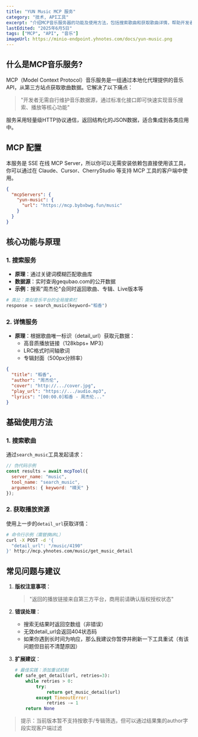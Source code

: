 ```yaml
---
title: "YUN Music MCP 服务"
category: "技术, API工具"
excerpt: "介绍MCP音乐服务器的功能及使用方法，包括搜索歌曲和获取歌曲详情，帮助开发者快速集成音乐服务。"
lastEdited: "2025年6月5日"
tags: ["MCP", "API", "音乐"]
imageUrl: https://minio-endpoint.yhnotes.com/docs/yun-music.png
---
```


## 什么是MCP音乐服务?

MCP（Model Context Protocol）音乐服务是一组通过本地化代理提供的音乐API，从第三方站点获取歌曲数据。它解决了以下痛点：

> "开发者无需自行维护音乐数据源，通过标准化接口即可快速实现音乐搜索、播放等核心功能"

服务采用轻量级HTTP协议通信，返回结构化的JSON数据，适合集成到各类应用中。

## MCP 配置

本服务是 SSE 在线 MCP Server，所以你可以无需安装依赖包直接使用该工具，你可以通过在 Claude、Cursor、CherryStudio 等支持 MCP 工具的客户端中使用。

```json
{
  "mcpServers": {
    "yun-music": {
      "url": "https://mcp.bybxbwg.fun/music"
    }
  }
}
```

## 核心功能与原理

### 1. 搜索服务
- **原理**：通过关键词模糊匹配歌曲库
- **数据源**：实时查询gequbao.com的公开数据
- **示例**：搜索"周杰伦"会同时返回歌曲、专辑、Live版本等

```python
# 类比：类似音乐平台的全局搜索栏
response = search_music(keyword="稻香")
```

### 2. 详情服务
- **原理**：根据歌曲唯一标识（detail_url）获取元数据：
  - 高音质播放链接（128kbps+ MP3）
  - LRC格式时间轴歌词
  - 专辑封面（500px分辨率）

```json
{
  "title": "稻香",
  "author": "周杰伦",
  "cover": "http://.../cover.jpg",
  "play_url": "https://.../audio.mp3",
  "lyrics": "[00:00.0]稻香 - 周杰伦..."
}
```

## 基础使用方法
### 1. 搜索歌曲
通过`search_music`工具发起请求：

```javascript
// 伪代码示例
const results = await mcpTool({
  server_name: "music",
  tool_name: "search_music",
  arguments: { keyword: "晴天" }
});
```

### 2. 获取播放资源
使用上一步的`detail_url`获取详情：

```bash
# 命令行示例（需替换URL）
curl -X POST -d '{
  "detail_url": "/music/4190"
}' http://mcp.yhnotes.com/music/get_music_detail
```

## 常见问题与建议
1. **版权注意事项**：
   > "返回的播放链接来自第三方平台，商用前请确认版权授权状态"

3. **错误处理**：
   - 搜索无结果时返回空数组（非错误）
   - 无效detail_url会返回404状态码
   - 如果你遇到长时间为响应，那么我建议你暂停并刷新一下工具重试（有该问题但目前不清楚原因）
   
4. **扩展建议**：
   
   ```python
   # 最佳实践：添加重试机制
   def safe_get_detail(url, retries=3):
       while retries > 0:
           try:
               return get_music_detail(url)
           except TimeoutError:
               retries -= 1
       return None
   ```

> 提示：当前版本暂不支持按歌手/专辑筛选，但可以通过结果集的author字段实现客户端过滤
